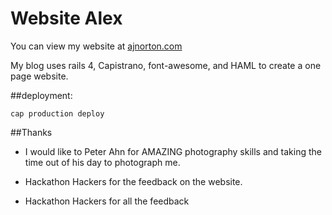 # Website Alex
You can view my website at [ajnorton.com](http://ajnorton.com/)



My blog uses rails 4, Capistrano, font-awesome, and HAML
to create
a one page website.



##deployment:
```
cap production deploy
```



##Thanks

* I would like to Peter Ahn for AMAZING photography skills and taking the time out of his day to photograph me.

* Hackathon Hackers for the feedback on the website.

* Hackathon Hackers for all the feedback
